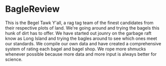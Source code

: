 # BagleReview

This is the Begel Tawk Y'all, a rag tag team of the finest candidates from their respective plots of land. We're going around and trying the bagels this hunk of dirt has to offer. We have started out jounry on the garbage raft know as Long Island and trying the bagles around to see which ones meet our standards. We compile our own data and have created a comprehensive system of rating each bagel and bagel shop. We rope more shmucks whenever possible because more data and more input is always better for science.
